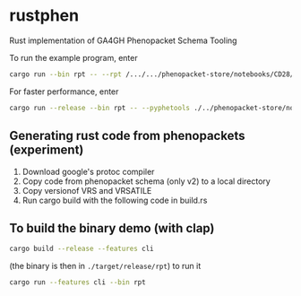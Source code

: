 # rustphen
Rust implementation of GA4GH Phenopacket Schema Tooling


To run the example program, enter
```bash
cargo run --bin rpt -- --rpt /.../.../phenopacket-store/notebooks/CD28/input/CD28_IMD123_individuals.xlsx --json /.../.../hp.json 
```
For faster performance, enter
```bash
cargo run --release --bin rpt -- --pyphetools ./../phenopacket-store/notebooks/CD28/input/CD28_IMD123_individuals.xlsx --json ./../../data/hpo/hp.json 
```

## Generating rust code from phenopackets (experiment)

1. Download google's protoc compiler
2. Copy code from phenopacket schema (only v2) to a local directory
3. Copy versionof VRS and VRSATILE
4. Run cargo build with the following code in build.rs

## To build the binary demo (with clap)
```bash
cargo build --release --features cli
```
(the binary is then in ``./target/release/rpt``)
to run it
```bash
cargo run --features cli --bin rpt
```
